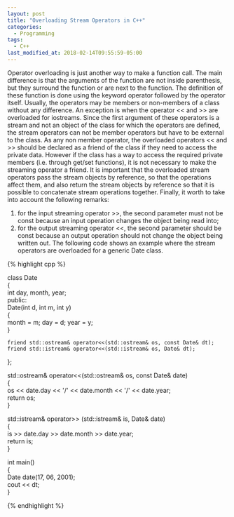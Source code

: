 ```yaml
---
layout: post
title: "Overloading Stream Operators in C++"
categories:
  - Programming
tags:
  - C++
last_modified_at: 2018-02-14T09:55:59-05:00
---
```


Operator overloading is just another way to make a function call. The main difference is that the arguments of the function are not inside
parenthesis, but they surround the function or are next to the function. The definition of these function is done using the keyword operator
followed by the operator itself. Usually, the operators may be members or non-members of a class without any difference. An exception is when 
the operator << and >> are overloaded for iostreams. Since the first argument of these operators is a stream and not an object of the class 
for which the operators are defined, the stream operators can not be member operators but have to be external to the class. As any non member operator, 
the overloaded operators \<\< and >> should be declared as a friend of the class if they need to access the private data. However if the class
has a way to access the required private members (i.e. through get/set functions), it is not necessary to make the streaming operator a friend. It is important 
that the overloaded stream operators pass the stream objects by reference, so that the operations affect them, and also return the stream objects by reference 
so that it is possible to concatenate stream operations together. Finally, it worth to take into account the following remarks:
1. for the input streaming operator >>, the second parameter must not be const because an input operation changes the object being read into;
2. for the output streaming operator <<, the second parameter should be const because an output operation should not change the object being written out.
The following code shows an example where the stream operators are overloaded for a generic Date class.

{% highlight cpp %}  
  
class Date  
{  
    int day, month, year;  
public:  
    Date(int d, int m, int y)  
    {  
        month = m; day = d; year = y;  
    }  
    
    friend std::ostream& operator<<(std::ostream& os, const Date& dt);  
    friend std::istream& operator<<(std::istream& os, Date& dt);
};  
  
std::ostream& operator<<(std::ostream& os, const Date& date)  
{  
    os << date.day << '/' << date.month << '/' << date.year;  
    return os;  
}  

std::istream& operator>> (std::istream& is, Date& date)  
{  
    is >> date.day >> date.month >> date.year;  
    return is;  
}  
  
int main()  
{  
    Date date(17, 06, 2001);  
    cout << dt;  
}  

{% endhighlight %}


